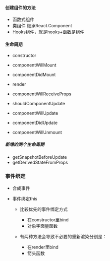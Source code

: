 #### 创建组件的方法
 - 函数式组件
 - 类组件 继承React.Component
 - Hooks组件，就是hooks+函数是组件
#### 生命周期
 - constructor
 - componentWillMount
 - componentDidMount
 - render

 - componentWillReceiveProps
 - shouldComponentUpdate
 - componentWillUpdate
 - componentDidUpdate

 - componentWillUnmount

 ##### 新增的两个生命周期
  - getSnapshotBeforeUpdate
  - getDerivedStateFromProps

### 事件绑定
 - 合成事件
 - 事件绑定this
    
    - 比较优先的事件绑定方式

        - 在constructor里bind
        - 对象字面量函数
     - 有两种方法会导致不必要的重新渲染分别是：
         
         - 在render里bind
         - 箭头函数
   
    
